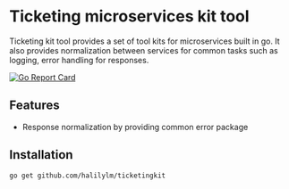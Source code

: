 # Ticketing microservices kit tool
Ticketing kit tool provides a set of tool kits for microservices built in go. It also provides normalization between services for common tasks such as logging, error handling for responses.

[![Go Report Card](https://goreportcard.com/badge/github.com/halilylm/ticketingkit)](https://goreportcard.com/report/github.com/halilylm/ticketingkit)

## Features

- Response normalization by providing common error package

## Installation

```sh
go get github.com/halilylm/ticketingkit
```
